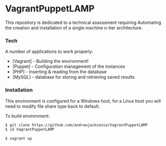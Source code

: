 # VagrantPuppetLAMP

This repository is dedicated to a technical assessment requiring Automating the creation and installation of a single machine n-tier architecture.

### Tech

A number of applications to work properly:

* [Vagrant] - Building the environment!
* [Puppet] - Configuration management of the instances
* [PHP] - Inserting & reading from the database
* [MySQL] - database for storing and retrieving saved results


### Installation

This environment is configured for a Windows host, for a Linux host you will need to modify file share type back to default.

To build environment:

```sh
$ git clone https://github.com/andrewjacksonio/VagrantPuppetLAMP
$ cd VagrantPuppetLAMP
```
```sh
$ vagrant up
```